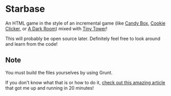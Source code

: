 Starbase
===========

An HTML game in the style of an incremental game (like [Candy Box](http://candybox2.net/), [Cookie Clicker](http://orteil.dashnet.org/cookieclicker/), or [A Dark Room](http://adarkroom.doublespeakgames.com/)) mixed with [Tiny Tower](http://nimblebit.com/)!

This will probably be open source later. Definitely feel free to look around and learn from the code!

Note
---------
You must build the files yourselves by using Grunt. 

If you don't know what that is or how to do it, [check out this amazing article](http://24ways.org/2013/grunt-is-not-weird-and-hard/) that got me up and running in 20 minutes!

